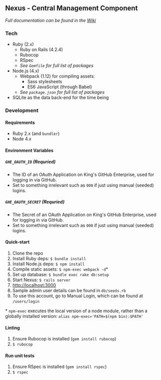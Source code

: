 ## Nexus - Central Management Component
_Full documentation can be found in the [Wiki](https://github.kcl.ac.uk/automated-assessment/nexus/wiki)_
### Tech
- Ruby (2.x)
  - Ruby on Rails (4.2.4)
  - Rubocop
  - RSpec
  - _See `Gemfile` for full list of packages_
- Node.js (4.x)
  - Webpack (1.12) for compiling assets:
    - Sass stylesheets
    - ES6 JavaScript (through Babel)
  - _See `package.json` for full list of packages_
- SQLite as the data back-end for the time being

### Development
#### Requirements
- Ruby 2.x (and `bundler`)
- Node 4.x

#### Environment Variables
##### `GHE_OAUTH_ID` (Requried)
- The ID of an OAuth Application on King's GitHub Enterprise, used for logging in via GitHub.
- Set to something irrelevant such as `000` if just using manual (seeded) logins.

##### `GHE_OAUTH_SECRET` (Requried)
- The Secret of an OAuth Application on King's GitHub Enterprise, used for logging in via GitHub.
- Set to something irrelevant such as `000` if just using manual (seeded) logins.

#### Quick-start
1. Clone the repo
2. Install Ruby deps: `$ bundle install`
3. Install Node.js deps: `$ npm install`
4. Compile static assets: `$ npm-exec webpack -d`*
5. Set up database: `$ bundle exec rake db:setup`
6. Start Nexus: `$ rails server`
7. [http://localhost:3000](http://localhost:3000)
8. Sample admin user details can be found in `db/seeds.rb`
9. To use this account, go to Manual Login, which can be found at `/users/login`


\* `npm-exec` executes the local version of a node module, rather than a globally installed version: `alias npm-exec='PATH=$(npm bin):$PATH'`

#### Linting
1. Ensure Rubocop is installed (`gem install rubocop`)
2. `$ rubocop`

#### Run unit tests
1. Ensure RSpec is installed (`gem install rspec`)
2. `$ rspec`
